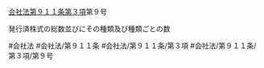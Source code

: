 [会社法第９１１条第３項](会社法＿＿＿＿第９１１条第３項)第９号

発行済株式の総数並びにその種類及び種類ごとの数


#会社法
#会社法/第９１１条
#会社法/第９１１条/第３項
#会社法/第９１１条/第３項/第９号
